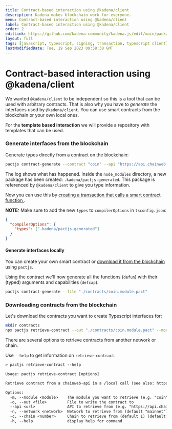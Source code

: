 ```yaml
---
title: Contract-based interaction using @kadena/client
description: Kadena makes blockchain work for everyone.
menu: Contract-based interaction using @kadena/client
label: Contract-based interaction using @kadena/client
order: 2
editLink: https://github.com/kadena-community/kadena.js/edit/main/packages/libs/client/README.md
layout: full
tags: [javascript, typescript, signing, transaction, typescript client]
lastModifiedDate: Tue, 19 Sep 2023 09:58:38 GMT
---
```


# Contract-based interaction using @kadena/client

We wanted `@kadena/client` to be independent so this is a tool that can be used
with arbitrary contracts. That is also why you have to _generate_ the interfaces
used by `@kadena/client`. You can use smart contracts from the blockchain or
your own local ones.

For the **template based interaction** we will provide a repository with
templates that can be used.

### Generate interfaces from the blockchain

Generate types directly from a contract on the blockchain:

```sh
pactjs contract-generate --contract "coin" --api "https://api.chainweb.com/chainweb/0.0/mainnet01/chain/1/pact"
```

The log shows what has happened. Inside the `node_modules` directory, a new
package has been created: `.kadena/pactjs-generated`. This package is referenced
by `@kadena/client` to give you type information.

Now you can use this by
[creating a transaction that calls a smart contract function ]().

**NOTE:** Make sure to add the new `types` to `compilerOptions` in
`tsconfig.json`:

```json
{
  "compilerOptions": {
    "types": [".kadena/pactjs-generated"]
  }
}
```

#### Generate interfaces locally

You can create your own smart contract or
[download it from the blockchain ](/kadena/client/contractbased-interaction-using-kadenaclient#downloading-contracts-from-the-blockchain)
using `pactjs`.

Using the contract we'll now generate all the functions (`defun`) with their
(typed) arguments and capabilities (`defcap`).

```sh
pactjs contract-generate --file "./contracts/coin.module.pact"
```

### Downloading contracts from the blockchain

Let's download the contracts you want to create Typescript interfaces for:

```sh
mkdir contracts
npx pactjs retrieve-contract --out "./contracts/coin.module.pact" --module "coin"
```

There are several options to retrieve contracts from another network or chain.

Use `--help` to get information on `retrieve-contract`:

```txt
> pactjs retrieve-contract --help

Usage: pactjs retrieve-contract [options]

Retrieve contract from a chainweb-api in a /local call (see also: https://github.com/kadena-io/chainweb-node#configuring-running-and-monitoring-the-health-of-a-chainweb-node).

Options:
  -m, --module <module>    The module you want to retrieve (e.g. "coin")
  -o, --out <file>         File to write the contract to
  --api <url>              API to retrieve from (e.g. "https://api.chainweb.com/chainweb/0.0/mainnet01/chain/8/pact")
  -n, --network <network>  Network to retrieve from (default "mainnet") (default: "mainnet")
  -c, --chain <number>     Chain to retrieve from (default 1) (default: 1)
  -h, --help               display help for command
```
